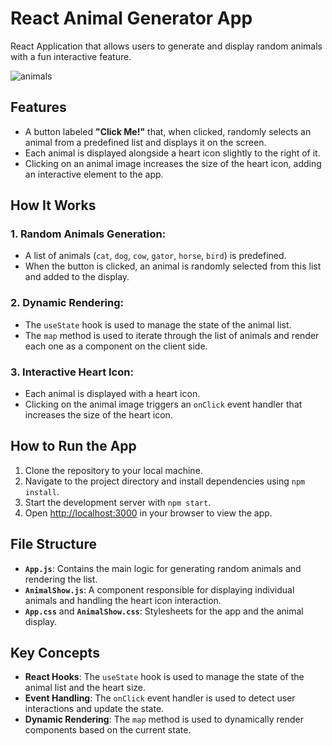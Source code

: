 # React Animal Generator App

React Application that allows users to generate and display random animals with a fun interactive feature.

![animals](https://github.com/user-attachments/assets/f59ba7f0-49a9-489c-a108-57dc5bb38fa6)

## Features

- A button labeled **"Click Me!"** that, when clicked, randomly selects an animal from a predefined list and displays it on the screen.
- Each animal is displayed alongside a heart icon slightly to the right of it.
- Clicking on an animal image increases the size of the heart icon, adding an interactive element to the app.

## How It Works

### 1. Random Animals Generation:

- A list of animals (`cat`, `dog`, `cow`, `gator`, `horse`, `bird`) is predefined.
- When the button is clicked, an animal is randomly selected from this list and added to the display.

### 2. Dynamic Rendering:

- The `useState` hook is used to manage the state of the animal list.
- The `map` method is used to iterate through the list of animals and render each one as a component on the client side.

### 3. Interactive Heart Icon:

- Each animal is displayed with a heart icon.
- Clicking on the animal image triggers an `onClick` event handler that increases the size of the heart icon.

## How to Run the App

1. Clone the repository to your local machine.
2. Navigate to the project directory and install dependencies using `npm install`.
3. Start the development server with `npm start`.
4. Open [http://localhost:3000](http://localhost:3000) in your browser to view the app.

## File Structure

- **`App.js`**: Contains the main logic for generating random animals and rendering the list.
- **`AnimalShow.js`**: A component responsible for displaying individual animals and handling the heart icon interaction.
- **`App.css`** and **`AnimalShow.css`**: Stylesheets for the app and the animal display.

## Key Concepts

- **React Hooks**: The `useState` hook is used to manage the state of the animal list and the heart size.
- **Event Handling**: The `onClick` event handler is used to detect user interactions and update the state.
- **Dynamic Rendering**: The `map` method is used to dynamically render components based on the current state.
